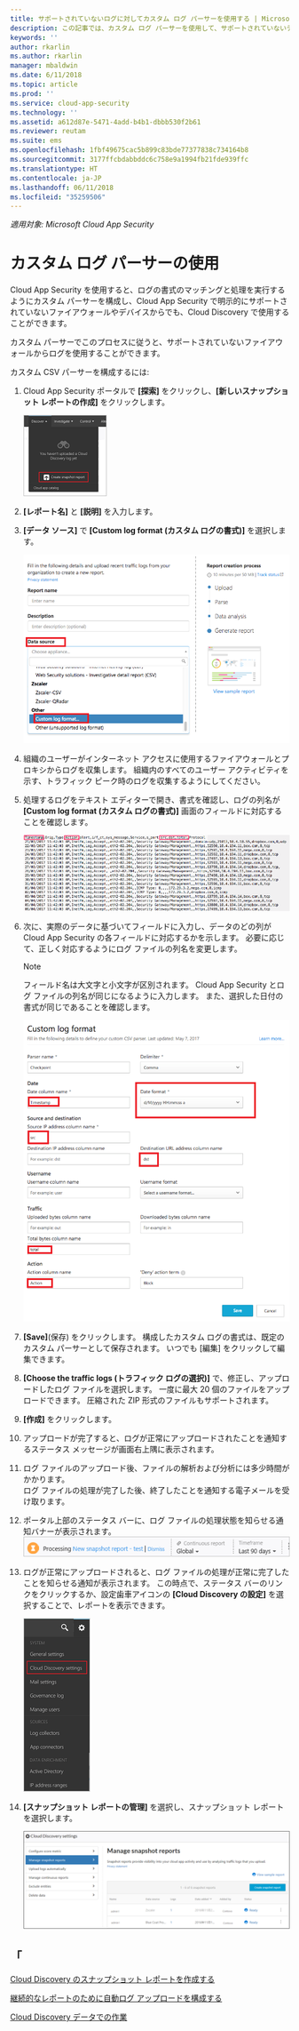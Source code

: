 ```yaml
---
title: サポートされていないログに対してカスタム ログ パーサーを使用する | Microsoft Docs
description: この記事では、カスタム ログ パーサーを使用して、サポートされていないデバイスのログを Cloud App Security にアップロードする方法について説明します。
keywords: ''
author: rkarlin
ms.author: rkarlin
manager: mbaldwin
ms.date: 6/11/2018
ms.topic: article
ms.prod: ''
ms.service: cloud-app-security
ms.technology: ''
ms.assetid: a612d87e-5471-4add-b4b1-dbbb530f2b61
ms.reviewer: reutam
ms.suite: ems
ms.openlocfilehash: 1fbf49675cac5b899c83bde77377838c734164b8
ms.sourcegitcommit: 3177ffcbdabbddc6c758e9a1994fb21fde939ffc
ms.translationtype: HT
ms.contentlocale: ja-JP
ms.lasthandoff: 06/11/2018
ms.locfileid: "35259506"
---
```

*適用対象: Microsoft Cloud App Security*


# <a name="use-a-custom-log-parser"></a>カスタム ログ パーサーの使用
Cloud App Security を使用すると、ログの書式のマッチングと処理を実行するようにカスタム パーサーを構成し、Cloud App Security で明示的にサポートされていないファイアウォールやデバイスからでも、Cloud Discovery で使用することができます。 

カスタム パーサーでこのプロセスに従うと、サポートされていないファイアウォールからログを使用することができます。 


 
カスタム CSV パーサーを構成するには:
1. Cloud App Security ポータルで **[探索]** をクリックし、**[新しいスナップショット レポートの作成]** をクリックします。  
  
   ![新しいスナップショット レポートを作成する](./media/create-new-snapshot-report.png)
     
2. **[レポート名]** と **[説明]** を入力します。
  
3. **[データ ソース]** で **[Custom log format (カスタム ログの書式)]** を選択します。  

    ![新しいスナップショット レポート](./media/custom-log-upload.png)   

4. 組織のユーザーがインターネット アクセスに使用するファイアウォールとプロキシからログを収集します。 組織内のすべてのユーザー アクティビティを示す、トラフィック ピーク時のログを収集するようにしてください。 

5. 処理するログをテキスト エディターで開き、書式を確認し、ログの列名が **[Custom log format (カスタム ログの書式)]** 画面のフィールドに対応することを確認します。

   ![カスタム ログ パーサー](./media/log-data.png) 

6. 次に、実際のデータに基づいてフィールドに入力し、データのどの列が Cloud App Security の各フィールドに対応するかを示します。 必要に応じて、正しく対応するようにログ ファイルの列名を変更します。
  
   > [!NOTE]
    > フィールド名は大文字と小文字が区別されます。 Cloud App Security とログ ファイルの列名が同じになるように入力します。 また、選択した日付の書式が同じであることを確認します。

   ![カスタム ログ パーサー](./media/custom-log-parser.png) 


7. **[Save]**(保存) をクリックします。 構成したカスタム ログの書式は、既定のカスタム パーサーとして保存されます。 いつでも [編集] をクリックして編集できます。

8. **[Choose the traffic logs (トラフィック ログの選択)]** で、修正し、アップロードしたログ ファイルを選択します。 一度に最大 20 個のファイルをアップロードできます。 圧縮された ZIP 形式のファイルもサポートされます。  
  

9. **[作成]** をクリックします。  

10. アップロードが完了すると、ログが正常にアップロードされたことを通知するステータス メッセージが画面右上隅に表示されます。  
  
11. ログ ファイルのアップロード後、ファイルの解析および分析には多少時間がかかります。  
    ログ ファイルの処理が完了した後、終了したことを通知する電子メールを受け取ります。 
  
12. ポータル上部のステータス バーに、ログ ファイルの処理状態を知らせる通知バナーが表示されます。  
    ![ログ ファイル メニュー バーの処理](./media/processing-log-file-menu-bar.png) 
   
13. ログが正常にアップロードされると、ログ ファイルの処理が正常に完了したことを知らせる通知が表示されます。 この時点で、ステータス バーのリンクをクリックするか、設定歯車アイコンの **[Cloud Discovery の設定]** を選択することで、レポートを表示できます。   
  
     ![Discovery の [設定] タブ](./media/discovery-settings-tab.png)
14. **[スナップショット レポートの管理]** を選択し、スナップショット レポートを選択します。
 
    ![スナップショット レポートの管理](./media/snapshot-report-managment.png)

  
      




## <a name="see-also"></a>「
 
[Cloud Discovery のスナップショット レポートを作成する](create-snapshot-cloud-discovery-reports.md)

[継続的なレポートのために自動ログ アップロードを構成する](configure-automatic-log-upload-for-continuous-reports.md)

[Cloud Discovery データでの作業](working-with-cloud-discovery-data.md)

